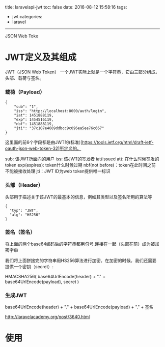 title: laravelapi-jwt
toc: false
date: 2016-08-12 15:58:16
tags:
  - jwt
categories:
  - laravel
---

JSON Web Toke
<!-- more -->

# JWT定义及其组成

JWT（JSON Web Token） 一个JWT实际上就是一个字符串，它由三部分组成，头部、载荷与签名。

### 载荷（Payload）
```
{
    "sub": "1",
    "iss": "http://localhost:8000/auth/login",
    "iat": 1451888119,
    "exp": 1454516119,
    "nbf": 1451888119,
    "jti": "37c107e4609ddbcc9c096ea5ee76c667"
}
```

这里面的前6个字段都是由JWT的(标准)[https://tools.ietf.org/html/draft-ietf-oauth-json-web-token-32]所定义的。

sub: 该JWT所面向的用户
iss: 该JWT的签发者
iat(issued at): 在什么时候签发的token
exp(expires): token什么时候过期
nbf(not before)：token在此时间之前不能被接收处理
jti：JWT ID为web token提供唯一标识

### 头部（Header）
头部用于描述关于该JWT的最基本的信息，例如其类型以及签名所用的算法等
```
{
  "typ": "JWT",
  "alg": "HS256"
}
```

### 签名（签名）

将上面的两个base64编码后的字符串都用句号.连接在一起（头部在前）成为被加密字串

我们将上面拼接完的字符串用HS256算法进行加密。在加密的时候，我们还需要提供一个密钥（secret）:

HMACSHA256(
    base64UrlEncode(header) + "." +
    base64UrlEncode(payload),
    secret
)

### 生成JWT
base64UrlEncode(header) + "." +
base64UrlEncode(payload) + "." +
签名

http://laravelacademy.org/post/3640.html

# 使用
